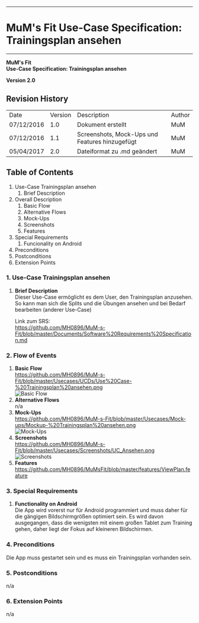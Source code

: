 -------------
# MuM's Fit Use-Case Specification: Trainingsplan ansehen #
-------------
**MuM's Fit**  
**Use-Case Specification: Trainingsplan ansehen**

**Version 2.0**

## Revision History ##
<table>
<tr><td>Date</td><td>Version</td><td>Description</td><td>Author</td></tr>
<tr><td>07/12/2016</td><td>1.0</td><td>Dokument erstellt</td><td>MuM</td></tr>
<tr><td>07/12/2016</td><td>1.1</td><td>Screenshots, Mock-Ups und Features hinzugefügt</td><td>MuM</td></tr>
<tr><td>05/04/2017</td><td>2.0</td><td>Dateiformat zu .md geändert</td><td>MuM</td></tr>
</table>

## Table of Contents ##
1. Use-Case Trainingsplan ansehen
	1. Brief Description
2. Overall Description
	1. Basic Flow
	2. Alternative Flows
	3. Mock-Ups
	4. Screenshots
	5. Features
3. Special Requirements
	1. Funcionality on Android
4. Preconditions
5. Postconditions
6. Extension Points

### 1. Use-Case Trainingsplan ansehen ###
1. **Brief Description**  
Dieser Use-Case ermöglicht es dem User, den Trainingsplan anzusehen. So kann man sich die Splits und die Übungen ansehen und bei Bedarf bearbeiten (anderer Use-Case)

	Link zum SRS:   
	<a href="https://github.com/MH0896/MuM-s-Fit/blob/master/Documents/Software%20Requirements%20Specification.md">https://github.com/MH0896/MuM-s-Fit/blob/master/Documents/Software%20Requirements%20Specification.md</a>

### 2. Flow of Events ###
1. **Basic Flow**  
<a href="https://github.com/MH0896/MuM-s-Fit/blob/master/Usecases/UCDs/Use%20Case-%20Trainingsplan%20ansehen.png">https://github.com/MH0896/MuM-s-Fit/blob/master/Usecases/UCDs/Use%20Case-%20Trainingsplan%20ansehen.png</a>  
![Basic Flow](https://github.com/MH0896/MuM-s-Fit/blob/master/Usecases/UCDs/Use%20Case-%20Trainingsplan%20ansehen.png "Basic Flow")
2. **Alternative Flows**  
n/a
3. **Mock-Ups**  
<a href="https://github.com/MH0896/MuM-s-Fit/blob/master/Usecases/Mock-ups/Mockup-%20Trainingsplan%20ansehen.png">https://github.com/MH0896/MuM-s-Fit/blob/master/Usecases/Mock-ups/Mockup-%20Trainingsplan%20ansehen.png</a>  
![Mock-Ups](https://github.com/MH0896/MuM-s-Fit/blob/master/Usecases/Mock-ups/Mockup-%20Trainingsplan%20ansehen.png "Mock-Ups")
4. **Screenshots**  
<a href="https://github.com/MH0896/MuM-s-Fit/blob/master/Usecases/Screenshots/UC_Ansehen.png">https://github.com/MH0896/MuM-s-Fit/blob/master/Usecases/Screenshots/UC_Ansehen.png</a>  
![Screenshots](https://github.com/MH0896/MuM-s-Fit/blob/master/Usecases/Screenshots/UC_Ansehen.png "Screenshots")
5. **Features**  
<a href="https://github.com/MH0896/MuMsFit/blob/master/features/ViewPlan.feature">https://github.com/MH0896/MuMsFit/blob/master/features/ViewPlan.feature</a>

### 3. Special Requirements ###
1. **Functionality on Android**  
Die App wird vorerst nur für Android programmiert und muss daher für die gängigen Bildschirmgrößen optimiert sein. Es wird davon ausgegangen, dass die wenigsten mit einem großen Tablet zum Training gehen, daher liegt der Fokus auf kleineren Bildschirmen.

### 4. Preconditions ###
Die App muss gestartet sein und es muss ein Trainingsplan vorhanden sein.

### 5. Postconditions ###
n/a

### 6. Extension Points ###
n/a